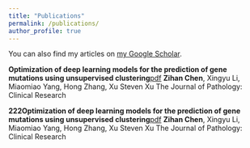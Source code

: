 ```yaml
---
title: "Publications"
permalink: /publications/
author_profile: true
---
```

<div class="wordwrap">You can also find my articles on <a href="{{site.author.googlescholar}}">my Google Scholar</a>.</div>

**Optimization of deep learning models for the prediction of gene mutations using unsupervised clustering**[pdf](https://pathsocjournals.onlinelibrary.wiley.com/doi/pdfdirect/10.1002/cjp2.302)
**Zihan Chen**, Xingyu Li, Miaomiao Yang, Hong Zhang, Xu Steven Xu
The Journal of Pathology: Clinical Research

**222Optimization of deep learning models for the prediction of gene mutations using unsupervised clustering**[pdf](https://pathsocjournals.onlinelibrary.wiley.com/doi/pdfdirect/10.1002/cjp2.302)
**Zihan Chen**, Xingyu Li, Miaomiao Yang, Hong Zhang, Xu Steven Xu
The Journal of Pathology: Clinical Research
